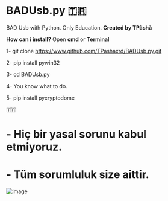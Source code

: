 # BADUsb.py 🇹🇷
BAD Usb with Python. Only Education.
**Created by TPàshà**

**How can i install?**
Open **cmd** or **Terminal**

 1- git clone https://www.github.com/TPashaxrd/BADUsb.py.git
 
 2- pip install pywin32
 
 3- cd BADUsb.py
 
 4- You know what to do.
 
 5- pip install pycryptodome

 🇹🇷 

# - Hiç bir yasal sorunu kabul etmiyoruz.
# - Tüm sorumluluk size aittir.


![image](https://github.com/user-attachments/assets/81a18f83-286f-4c39-99e3-e2919afd1069)
